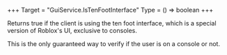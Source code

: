 +++
Target = "GuiService.IsTenFootInterface"
Type = () => boolean
+++

Returns true if the client is using the ten foot interface, which is a special version of Roblox's UI, exclusive to consoles.This is the only guaranteed way to verify if the user is on a console or not.